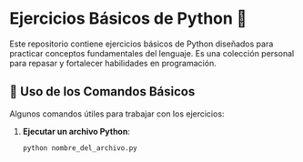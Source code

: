 # Ejercicios Básicos de Python 🐍

Este repositorio contiene ejercicios básicos de Python diseñados para practicar conceptos fundamentales del lenguaje. Es una colección personal para repasar y fortalecer habilidades en programación.

## 🚀 Uso de los Comandos Básicos

Algunos comandos útiles para trabajar con los ejercicios:

1. **Ejecutar un archivo Python**:
   ```bash
   python nombre_del_archivo.py
